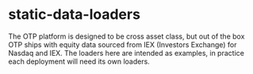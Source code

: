 # static-data-loaders

The OTP platform is designed to be cross asset class, but out of the box OTP ships with equity data sourced from IEX (Investors Exchange) for Nasdaq and IEX.  The loaders here are intended as examples, in practice each deployment will need its own loaders.